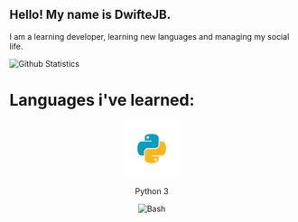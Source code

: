 ## Hello! My name is DwifteJB.

I am a learning developer, learning new languages and managing my social life.

![Github Statistics](https://github-readme-stats.vercel.app/api?username=DwifteJB&show_icons=true&theme=dark)

# Languages i've learned:

<div style="text-align:center">
<img src="https://github.com/DwifteJB/DwifteJB/raw/main/E542F508-4FCC-41D0-9A2E-16A39CF4F893.png" alt="py" height="100px" width="100px"/>


Python 3

![Bash]()
</div>
